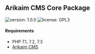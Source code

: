 ## Arikaim CMS Core Package
![version: 1.0.0](https://img.shields.io/github/release/arikaim/core.svg)
![license: GPL3](https://img.shields.io/badge/License-GPLv3-blue.svg)


#### Requirements 
  * PHP 7.1, 7.2, 7.3
  * [Arikaim CMS](https://github.com/arikaim/arikaim)